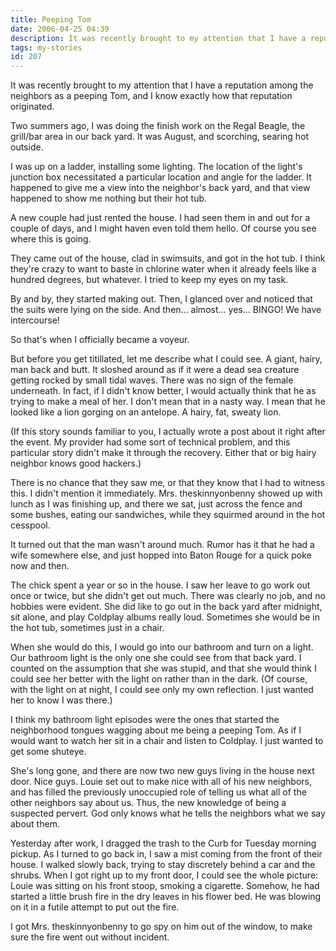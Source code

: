 ```yaml
---
title: Peeping Tom
date: 2006-04-25 04:39
description: It was recently brought to my attention that I have a reputation among the neighbors as a peeping Tom, and I know exactly how that reputation originated.  Two summers ago, I was doing the finish work on the Regal Beagle, the grill/bar area in our back yard.  It was August, and scorching, searing hot outside.
tags: my-stories
id: 207
---
```

It was recently brought to my attention that I have a reputation among the neighbors as a peeping Tom, and I know exactly how that reputation originated.

Two summers ago, I was doing the finish work on the Regal Beagle, the grill/bar area in our back yard.  It was August, and scorching, searing hot outside.

I was up on a ladder, installing some lighting.  The location of the light's junction box necessitated a particular location and angle for the ladder.  It happened to give me a view into the neighbor's back yard, and that view happened to show me nothing but their hot tub.

A new couple had just rented the house.  I had seen them in and out for a couple of days, and I might haven even told them hello.  Of course you see where this is going.

They came out of the house, clad in swimsuits, and got in the hot tub.  I think they're crazy to want to baste in chlorine water when it already feels like a hundred degrees, but whatever.  I tried to keep my eyes on my task.

By and by, they started making out.  Then, I glanced over and noticed that the suits were lying on the side.  And then... almost... yes... BINGO!  We have intercourse!

So that's when I officially became a voyeur.

But before you get titillated, let me describe what I could see.  A giant, hairy, man back and butt.  It sloshed around as if it were a dead sea creature getting rocked by small tidal waves.  There was no sign of the female underneath.  In fact, if I didn't know better, I would actually think that he as trying to make a meal of her.  I don't mean that in a nasty way.  I mean that he looked like a lion gorging on an antelope.  A hairy, fat, sweaty lion.

(If this story sounds familiar to you, I actually wrote a post about it right after the event.  My provider had some sort of technical problem, and this particular story didn't make it through the recovery.  Either that or big hairy neighbor knows good hackers.)

There is no chance that they saw me, or that they know that I had to witness this.  I didn't mention it immediately.  Mrs. theskinnyonbenny showed up with lunch as I was finishing up, and there we sat, just across the fence and some bushes, eating our sandwiches, while they squirmed around in the hot cesspool.

It turned out that the man wasn't around much.  Rumor has it that he had a wife somewhere else, and just hopped into Baton Rouge for a quick poke now and then.

The chick spent a year or so in the house.  I saw her leave to go work out once or twice, but she didn't get out much.  There was clearly no job, and no hobbies were evident.  She did like to go out in the back yard after midnight, sit alone, and play Coldplay albums really loud.  Sometimes she would be in the hot tub, sometimes just in a chair.

When she would do this, I would go into our bathroom and turn on a light.  Our bathroom light is the only one she could see from that back yard.  I counted on the assumption that she was stupid, and that she would think I could see her better with the light on rather than in the dark.  (Of course, with the light on at night, I could see only my own reflection.  I just wanted her to know I was there.)

I think my bathroom light episodes were the ones that started the neighborhood tongues wagging about me being a peeping Tom.  As if I would want to watch her sit in a chair and listen to Coldplay.  I just wanted to get some shuteye.

She's long gone, and there are now two new guys living in the house next door.  Nice guys.  Louie set out to make nice with all of his new neighbors, and has filled the previously unoccupied role of telling us what all of the other neighbors say about us.  Thus, the new knowledge of being a suspected pervert.  God only knows what he tells the neighbors what we say about them.

Yesterday after work, I dragged the trash to the Curb for Tuesday morning pickup.  As I turned to go back in, I saw a mist coming from the front of their house.  I walked slowly back, trying to stay discretely behind a car and the shrubs.  When I got right up to my front door, I could see the whole picture:  Louie was sitting on his front stoop, smoking a cigarette.  Somehow, he had started a little brush fire in the dry leaves in his flower bed.  He was blowing on it in a futile attempt to put out the fire.

I got Mrs. theskinnyonbenny to go spy on him out of the window, to make sure the fire went out without incident.